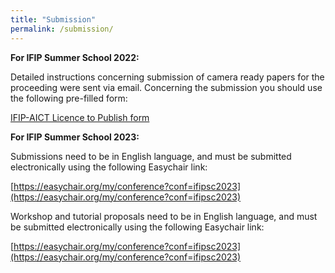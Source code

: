 ```yaml
---
title: "Submission"
permalink: /submission/
---
```


**For IFIP Summer School 2022:**

Detailed instructions concerning submission of camera ready papers for the proceeding were sent via email.
Concerning the submission you should use the following pre-filled form:

[IFIP-AICT Licence to Publish form](https://github.com/ifip-summerschool/ifip-summerschool.github.io/blob/main/assets/IFIP_AICT_Licence_to_Publish_form_IFIPSC_2022.pdf)

**For IFIP Summer School 2023:**

Submissions need to be in English language, and must be submitted electronically using the following Easychair link:

[https://easychair.org/my/conference?conf=ifipsc2023](https://easychair.org/my/conference?conf=ifipsc2023)

Workshop and tutorial proposals need to be in English language, and must be submitted electronically using the following Easychair link:

[https://easychair.org/my/conference?conf=ifipsc2023](https://easychair.org/my/conference?conf=ifipsc2023)
